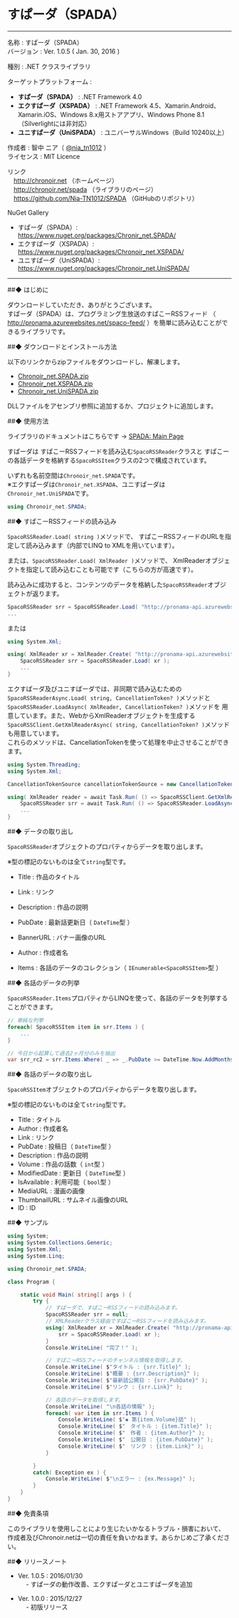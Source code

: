 # すぱーダ（SPADA）

---

名称 : すぱーダ（SPADA）  
バージョン : Ver. 1.0.5 ( Jan. 30, 2016 )  
  
種別 : .NET クラスライブラリ  
  
ターゲットプラットフォーム :  
* **すぱーダ（SPADA）** : .NET Framework 4.0  
* **エクすぱーダ（XSPADA）** : .NET Framework 4.5、Xamarin.Android、Xamarin.iOS、Windows 8.x用ストアアプリ、Windows Phone 8.1（Silverlightには非対応）   
* **ユニすぱーダ（UniSPADA）** : ユニバーサルWindows（Build 10240以上） 
  
作成者 : 智中 ニア（ [@nia_tn1012](https://twitter.com/nia_tn1012/) ）  
ライセンス : MIT Licence  
  
リンク  
　http://chronoir.net （ホームページ）  
　http://chronoir.net/spada （ライブラリのページ）  
　https://github.com/Nia-TN1012/SPADA （GitHubのリポジトリ）  
  
NuGet Gallery  
* すぱーダ（SPADA）: https://www.nuget.org/packages/Chronir_net.SPADA/
* エクすぱーダ（XSPADA）: https://www.nuget.org/packages/Chronoir_net.XSPADA/
* ユニすぱーダ（UniSPADA）: https://www.nuget.org/packages/Chronoir_net.UniSPADA/ 

---

##◆ はじめに

ダウンロードしていただき、ありがとうございます。  
すぱーダ（SPADA）は、プログラミング生放送のすぱこーRSSフィード
（ http://pronama.azurewebsites.net/spaco-feed/ ）を簡単に読み込むことができるライブラリです。

##◆ ダウンロードとインストール方法

以下のリンクからzipファイルをダウンロードし、解凍します。  
* [Chronoir_net.SPADA.zip](http://chronoir.net/wp-content/uploads/Apps/Libraries/Chronoir_net.SPADA.zip)
* [Chronoir_net.XSPADA.zip](http://chronoir.net/wp-content/uploads/Apps/Libraries/Chronoir_net.XSPADA.zip)
* [Chronoir_net.UniSPADA.zip](http://chronoir.net/wp-content/uploads/Apps/Libraries/Chronoir_net.UniSPADA.zip)

DLLファイルをアセンブリ参照に追加するか、プロジェクトに追加します。

##◆ 使用方法

ライブラリのドキュメントはこちらです -> [SPADA: Main Page](http://chronoir.net/wp-content/uploads/contents/documents/libraries/SPADA)  

すぱーダは すぱこーRSSフィードを読み込む`SpacoRSSReader`クラスと
すぱこーの各話データを格納する`SpacoRSSItem`クラスの2つで構成されています。

いずれも名前空間は`Chronoir_net.SPADA`です。  
※エクすぱーダは`Chronoir_net.XSPADA`、ユニすぱーダは`Chronoir_net.UniSPADA`です。

```csharp
using Chronoir_net.SPADA;
```
##◆ すぱこーRSSフィードの読み込み

`SpacoRSSReader.Load( string )`メソッドで、
すぱこーRSSフィードのURLを指定して読み込みます（内部でLINQ to XMLを用いています）。

または、`SpacoRSSReader.Load( XmlReader )`メソッドで、
XmlReaderオブジェクトを指定して読み込むことも可能です（こちらの方が高速です）。  

読み込みに成功すると、コンテンツのデータを格納した`SpacoRSSReader`オブジェクトが返ります。

```csharp
SpacoRSSReader srr = SpacoRSSReader.Load( "http://pronama-api.azurewebsites.net/feed/spaco" );
...
```

または

```csharp
using System.Xml;

using( XmlReader xr = XmlReader.Create( "http://pronama-api.azurewebsites.net/feed/spaco" ) ) {
	SpacoRSSReader srr = SpacoRSSReader.Load( xr );
	...
}
```

エクすぱーダ及びユニすぱーダでは、非同期で読み込むための`SpacoRSSReaderAsync.Load( string, CancellationToken? )`メソッドと`SpacoRSSReader.LoadAsync( XmlReader, CancellationToken? )`メソッドを
用意しています。また、WebからXmlReaderオブジェクトを生成する`SpacoRSSClient.GetXmlReaderAsync( string, CancellationToken? )`メソッドも用意しています。  
これらのメソッドは、CancellationTokenを使って処理を中止させることができます。

```csharp
using System.Threading;
using System.Xml;

CancellationTokenSource cancellationTokenSource = new CancellationTokenSource();

using( XmlReader reader = await Task.Run( () => SpacoRSSClient.GetXmlReaderAsync( "http://pronama-api.azurewebsites.net/feed/spaco", cancellationTokenSource.Token ) ) ) {
	SpacoRSSReader srr = await Task.Run( () => SpacoRSSReader.LoadAsync( reader, cancellationTokenSource.Token ) );
	...
}
```


##◆ データの取り出し

`SpacoRSSReader`オブジェクトのプロパティからデータを取り出します。

※型の標記のないものは全て`string`型です。

* Title       : 作品のタイトル
* Link        : リンク
* Description : 作品の説明
* PubDate     : 最新話更新日（ `DateTime`型 ）
* BannerURL   : バナー画像のURL
* Author      : 作成者名

* Items       : 各話のデータのコレクション（ `IEnumerable<SpacoRSSItem>`型 ）

##◆ 各話のデータの列挙

`SpacoRSSReader.Items`プロパティからLINQを使って、各話のデータを列挙することができます。

```csharp
// 単純な列挙
foreach( SpacoRSSItem item in srr.Items ) {
	...
}

// 今日から起算して過去2ヶ月分のみを抽出
var srr_rc2 = srr.Items.Where( _ => _.PubDate >= DateTime.Now.AddMonths( -2 ) );
```

##◆ 各話のデータの取り出し

`SpacoRSSItem`オブジェクトのプロパティからデータを取り出します。

※型の標記のないものは全て`string`型です。

* Title        : タイトル
* Author       : 作成者名
* Link         : リンク
* PubDate      : 投稿日（ `DateTime`型 ）
* Description  : 作品の説明
* Volume       : 作品の話数（ `int`型 ）
* ModifiedDate : 更新日（ `DateTime`型 ）
* IsAvailable  : 利用可能（ `bool`型 ）
* MediaURL     : 漫画の画像
* ThumbnailURL : サムネイル画像のURL
* ID           : ID


##◆ サンプル

```csharp
using System;
using System.Collections.Generic;
using System.Xml;
using System.Linq;

using Chronoir_net.SPADA;

class Program {

	static void Main( string[] args ) {
		try {
			// すぱーダで、すぱこーRSSフィードの読み込みます。
			SpacoRSSReader srr = null;
			// XMLReaderクラス経由ですぱこーRSSフィードを読み込みます。
			using( XmlReader xr = XmlReader.Create( "http://pronama-api.azurewebsites.net/feed/spaco" ) ) {
				srr = SpacoRSSReader.Load( xr );
			}
			Console.WriteLine( "完了！" );

			// すぱこーRSSフィードのチャンネル情報を取得します。
			Console.WriteLine( $"タイトル : {srr.Title}" );
			Console.WriteLine( $"概要 : {srr.Description}" );
			Console.WriteLine( $"最新話公開日 : {srr.PubDate}" );
			Console.WriteLine( $"リンク : {srr.Link}" );

			// 各話のデータを取得します。
			Console.WriteLine( "\n各話の情報" );
			foreach( var item in srr.Items ) {
				Console.WriteLine( $"◆ 第{item.Volume}話" );
				Console.WriteLine( $"　タイトル : {item.Title}" );
				Console.WriteLine( $"　作者 : {item.Author}" );
				Console.WriteLine( $"　公開日 : {item.PubDate}" );
				Console.WriteLine( $"　リンク : {item.Link}" );
			}

		}
		catch( Exception ex ) {
			Console.WriteLine( $"\nエラー : {ex.Message}" );
		}
	}
}
```

##◆ 免責条項

このライブラリを使用しことにより生じたいかなるトラブル・損害において、
作成者及びChronoir.netは一切の責任を負いかねます。あらかじめご了承ください。


##◆ リリースノート
* Ver. 1.0.5 : 2016/01/30  
　 - すぱーダの動作改善、エクすぱーダとユニすぱーダを追加

* Ver. 1.0.0 : 2015/12/27  
　 - 初版リリース

